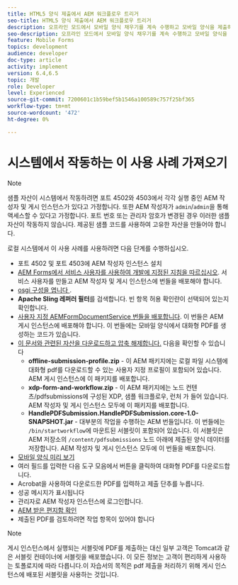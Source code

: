 ```yaml
---
title: HTML5 양식 제출에서 AEM 워크플로우 트리거
seo-title: HTML5 양식 제출에서 AEM 워크플로우 트리거
description: 오프라인 모드에서 모바일 양식 채우기를 계속 수행하고 모바일 양식을 제출하여 AEM 워크플로우를 트리거합니다.
seo-description: 오프라인 모드에서 모바일 양식 채우기를 계속 수행하고 모바일 양식을 제출하여 AEM 워크플로우를 트리거합니다.
feature: Mobile Forms
topics: development
audience: developer
doc-type: article
activity: implement
version: 6.4,6.5
topic: 개발
role: Developer
level: Experienced
source-git-commit: 7200601c1b59bef5b1546a100589c757f25bf365
workflow-type: tm+mt
source-wordcount: '472'
ht-degree: 0%

---
```



# 시스템에서 작동하는 이 사용 사례 가져오기

>[!NOTE]
>
>샘플 자산이 시스템에서 작동하려면 포트 4502와 4503에서 각각 실행 중인 AEM 작성자 및 게시 인스턴스가 있다고 가정합니다. 또한 AEM 작성자가 `admin`/`admin`을 통해 액세스할 수 있다고 가정합니다. 포트 번호 또는 관리자 암호가 변경된 경우 이러한 샘플 자산이 작동하지 않습니다. 제공된 샘플 코드를 사용하여 고유한 자산을 만들어야 합니다.

로컬 시스템에서 이 사용 사례를 사용하려면 다음 단계를 수행하십시오.

* 포트 4502 및 포트 4503에 AEM 작성자 인스턴스 설치
* [AEM Forms에서 서비스 사용자를 사용하여 개발에 지정된 지침을 따르십시오](https://experienceleague.adobe.com/docs/experience-manager-learn/forms/adaptive-forms/service-user-tutorial-develop.html). 서비스 사용자를 만들고 AEM 작성자 및 게시 인스턴스에 번들을 배포해야 합니다.
* [osgi 구성을 엽니다  ](http://localhost:4503/system/console/configMgr).
* **Apache Sling 레퍼러 필터**&#x200B;를 검색합니다. 빈 항목 허용 확인란이 선택되어 있는지 확인합니다.
* [사용자 지정 AEMFormDocumentService 번들을 배포합니다](/help/forms/assets/common-osgi-bundles/AEMFormsDocumentServices.core-1.0-SNAPSHOT.jar). 이 번들은 AEM 게시 인스턴스에 배포해야 합니다. 이 번들에는 모바일 양식에서 대화형 PDF를 생성하는 코드가 있습니다.
* [이 문서와 관련된 자산을 다운로드하고 압축 해제합니다.](assets/offline-pdf-submission-assets.zip) 다음을 확인할 수 있습니다
   * **offline-submission-profile.zip**  - 이 AEM 패키지에는 로컬 파일 시스템에 대화형 pdf를 다운로드할 수 있는 사용자 지정 프로필이 포함되어 있습니다. AEM 게시 인스턴스에 이 패키지를 배포합니다.
   * **xdp-form-and-workflow.zip**  - 이 AEM 패키지에는 노드 컨텐츠/pdfsubmissions에 구성된 XDP, 샘플 워크플로우, 런처 가 들어 있습니다. AEM 작성자 및 게시 인스턴스 모두에 이 패키지를 배포합니다.
   * **HandlePDFSubmission.HandlePDFSubmission.core-1.0-SNAPSHOT.jar**  - 대부분의 작업을 수행하는 AEM 번들입니다. 이 번들에는 `/bin/startworkflow`에 마운트된 서블릿이 포함되어 있습니다. 이 서블릿은 AEM 저장소의 `/content/pdfsubmissions` 노드 아래에 제출된 양식 데이터를 저장합니다. AEM 작성자 및 게시 인스턴스 모두에 이 번들을 배포합니다.
* [모바일 양식 미리 보기](http://localhost:4503/content/dam/formsanddocuments/testsubmision.xdp/jcr:content)
* 여러 필드를 입력한 다음 도구 모음에서 버튼을 클릭하여 대화형 PDF를 다운로드합니다.
* Acrobat을 사용하여 다운로드한 PDF를 입력하고 제출 단추를 누릅니다.
* 성공 메시지가 표시됩니다
* 관리자로 AEM 작성자 인스턴스에 로그인합니다.
* [AEM 받은 편지함 확인](http://localhost:4502/aem/inbox)
* 제출된 PDF를 검토하려면 작업 항목이 있어야 합니다

>[!NOTE]
>
>게시 인스턴스에서 실행되는 서블릿에 PDF를 제출하는 대신 일부 고객은 Tomcat과 같은 서블릿 컨테이너에 서블릿을 배포했습니다. 이 모든 정보는 고객이 편리하게 사용하는 토폴로지에 따라 다릅니다.이 자습서의 목적은 pdf 제출을 처리하기 위해 게시 인스턴스에 배포된 서블릿을 사용하는 것입니다.

